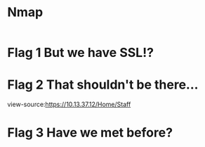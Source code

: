 # Nmap
```

```

# Flag 1 But we have SSL!?


# Flag 2 That shouldn't be there...
view-source:https://10.13.37.12/Home/Staff

# Flag 3 Have we met before?
